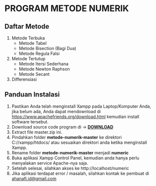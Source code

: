 # PROGRAM METODE NUMERIK

## Daftar Metode
<ol type="number">
	<li>
		<span>Metode Terbuka</span>
		<ul>
			<li>Metode Tabel</li>
			<li>Metode Bisection (Bagi Dua)</li>
			<li>Metode Regula Falsi</li>
		</ul>
	</li>
	<li>
		<span>Metode Tertutup</span>
		<ul>
			<li>Metode Itersi Sederhana</li>
			<li>Metode Newton Raphson</li>
			<li>Metode Secant</li>
		</ul>
	</li>
	<li>Differensiasi</li>
</ol>

## Panduan Instalasi

1) Pastikan Anda telah menginstall Xampp pada Laptop/Komputer Anda, jika belum ada, Anda dapat mendownload di https://www.apachefriends.org/download.html kemudian install software tersebut.
2) Download source code program di -> <a href='http://github.com/ahanafi/metode-numerik/archive/master.zip'><b>DOWNLOAD</b></a>
3) Extract file master.zip ini.
4) Pindahkan folder <b>metode-numerik-master</b> ke direktori C://xampp/htdocs/ atau sesuaikan direktori anda ketika menginstall Xampp.
5) Rename folder <b>metode-numerik-master</b> menjadi <b>numeric</b>
6) Buka aplikasi Xampp Control Panel, kemudian anda hanya perlu menyalakan service Apache-nya saja.
7) Setelah selesai, silahkan akses ke http://localhost/numeric
8) Jika aplikasi terdapat error / masalah, silahkan kontak ke pembuat di ahanafi.id@gmail.com
